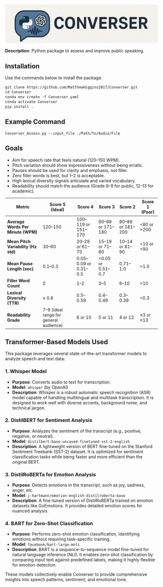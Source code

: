 ![Converser Banner](./Icon.png)

**Description**: Python package to assess and improve public speaking. 

## Installation

Use the commands below to install the package. 

```
git clone https://github.com/MatthewHiggins2017/Converser.git
cd Converser
conda env create -f Converser.yaml
conda activate Converser
pip install . 
```

## Example Command

```
Converser_Assess.py --input_file ./Path/To/Audio/File 
```

## Goals
* Aim for speech rate that feels natural (120–150 WPM).
* Pitch variation should show expressiveness without being erratic.
* Pauses should be used for clarity and emphasis, not filler.
* Zero filler words is best, but 1–2 is acceptable.
* High lexical diversity signals articulate and varied vocabulary.
* Readability should match the audience (Grade 8–9 for public, 12–13 for academic).

| **Metric**                          | **Score 5 (Ideal)**                    | **Score 4**           | **Score 3**       | **Score 2**      | **Score 1 (Poor)** |
| ----------------------------------- | -------------------------------------- | --------------------- | ----------------- | ---------------- | ------------------ |
| **Average Words Per Minute (WPM)**  | 120–150                                | 100–119 or 151–170    | 90–99 or 171–180  | 80–89 or 181–200 | <80 or >200        |
| **Mean Pitch Variability (Hz std)** | 30–60                                  | 20–29 or 61–70        | 15–19 or 71–80    | 10–14 or 81–90   | <10 or >90         |
| **Mean Pause Length (sec)**         | 0.1–0.3                                | 0.05–0.09 or 0.31–0.5 | <0.05 or 0.51–0.7 | 0.71–1.0         | >1.0               |
| **Filler Word Count**               | 0                                      | 1–2                   | 3–5               | 6–10             | >10                |
| **Lexical Diversity (TTR)**         | ≥ 0.6                                  | 0.5–0.59              | 0.4–0.49          | 0.3–0.39         | <0.3               |
| **Readability Grade**               | 7–9 (ideal range for general audience) | 6 or 10               | 5 or 11           | 4 or 12          | ≤3 or ≥13          |

## Transformer-Based Models Used

This package leverages several state-of-the-art transformer models to analyze speech and text data:

### 1. **Whisper Model**
   - **Purpose**: Converts audio to text for transcription.
   - **Model**: `whisper` (by OpenAI)
   - **Description**: Whisper is a robust automatic speech recognition (ASR) model capable of handling multilingual and multitask transcription. It is designed to work well with diverse accents, background noise, and technical jargon.

### 2. **DistilBERT for Sentiment Analysis**
   - **Purpose**: Analyzes the sentiment of the transcript (e.g., positive, negative, or neutral).
   - **Model**: `distilbert-base-uncased-finetuned-sst-2-english`
   - **Description**: A lightweight version of BERT fine-tuned on the Stanford Sentiment Treebank (SST-2) dataset. It is optimized for sentiment classification tasks while being faster and more efficient than the original BERT.

### 3. **DistilRoBERTa for Emotion Analysis**
   - **Purpose**: Detects emotions in the transcript, such as joy, sadness, anger, etc.
   - **Model**: `j-hartmann/emotion-english-distilroberta-base`
   - **Description**: A fine-tuned version of DistilRoBERTa trained on emotion datasets like GoEmotions. It provides detailed emotion scores for nuanced analysis.

### 4. **BART for Zero-Shot Classification**
   - **Purpose**: Performs zero-shot emotion classification, identifying emotions without requiring task-specific training.
   - **Model**: `facebook/bart-large-mnli`
   - **Description**: BART is a sequence-to-sequence model fine-tuned for natural language inference (NLI). It enables zero-shot classification by comparing input text against predefined labels, making it highly flexible for emotion detection.

These models collectively enable Converser to provide comprehensive insights into speech patterns, sentiment, and emotional tone.
